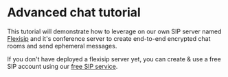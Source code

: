 Advanced chat tutorial
====================

This tutorial will demonstrate how to leverage on our own SIP server named [Flexisip](https://gitlab.linphone.org/BC/public/flexisip) and it's conference server to create end-to-end encrypted chat rooms and send ephemeral messages.

If you don't have deployed a flexisip server yet, you can create & use a free SIP account using our [free SIP service](https://subscribe.linphone.org/).
